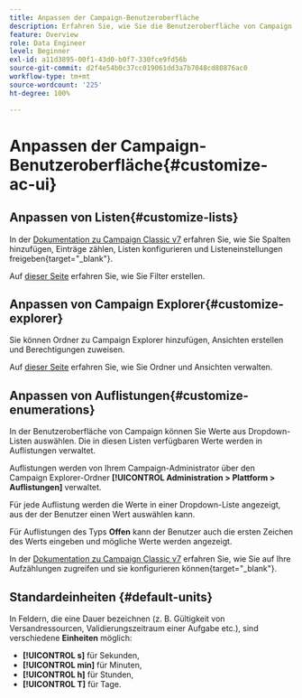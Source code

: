 ```yaml
---
title: Anpassen der Campaign-Benutzeroberfläche
description: Erfahren Sie, wie Sie die Benutzeroberfläche von Campaign anpassen
feature: Overview
role: Data Engineer
level: Beginner
exl-id: a11d3895-00f1-43d0-b0f7-330fce9fd56b
source-git-commit: d2f4e54b0c37cc019061dd3a7b7048cd80876ac0
workflow-type: tm+mt
source-wordcount: '225'
ht-degree: 100%

---
```


# Anpassen der Campaign-Benutzeroberfläche{#customize-ac-ui}

## Anpassen von Listen{#customize-lists}

In der [Dokumentation zu Campaign Classic v7](https://experienceleague.adobe.com/docs/campaign-classic/using/getting-started/starting-with-adobe-campaign/campaign-workspace/adobe-campaign-ui-lists.html?lang=de) erfahren Sie, wie Sie Spalten hinzufügen, Einträge zählen, Listen konfigurieren und Listeneinstellungen freigeben{target=&quot;_blank&quot;}.

Auf [dieser Seite](../audiences/create-filters.md) erfahren Sie, wie Sie Filter erstellen.

## Anpassen von Campaign Explorer{#customize-explorer}

Sie können Ordner zu Campaign Explorer hinzufügen, Ansichten erstellen und Berechtigungen zuweisen.

Auf [dieser Seite](../audiences/folders-and-views.md) erfahren Sie, wie Sie Ordner und Ansichten verwalten.


## Anpassen von Auflistungen{#customize-enumerations}

In der Benutzeroberfläche von Campaign können Sie Werte aus Dropdown-Listen auswählen. Die in diesen Listen verfügbaren Werte werden in Auflistungen verwaltet.

Auflistungen werden von Ihrem Campaign-Administrator über den Campaign Explorer-Ordner **[!UICONTROL Administration > Plattform > Auflistungen]** verwaltet.

Für jede Auflistung werden die Werte in einer Dropdown-Liste angezeigt, aus der der Benutzer einen Wert auswählen kann.

Für Auflistungen des Typs **Offen** kann der Benutzer auch die ersten Zeichen des Werts eingeben und mögliche Werte werden angezeigt.

In der [Dokumentation zu Campaign Classic v7](https://experienceleague.adobe.com/docs/campaign-classic/using/getting-started/administration-basics/managing-enumerations.html?lang=de) erfahren Sie, wie Sie auf Ihre Aufzählungen zugreifen und sie konfigurieren können{target=&quot;_blank&quot;}.


## Standardeinheiten {#default-units}

In Feldern, die eine Dauer bezeichnen (z. B. Gültigkeit von Versandressourcen, Validierungszeitraum einer Aufgabe etc.), sind verschiedene **Einheiten** möglich:

* **[!UICONTROL s]** für Sekunden,
* **[!UICONTROL min]** für Minuten,
* **[!UICONTROL h]** für Stunden,
* **[!UICONTROL T]** für Tage.
